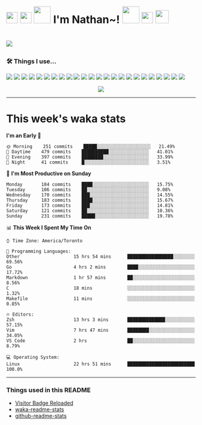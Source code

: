 <h1><img src="https://emojis.slackmojis.com/emojis/images/1562883039/5948/bongo_blob.gif?1562883039" width="30"> <img src="https://emojis.slackmojis.com/emojis/images/1563480763/5999/meow_party.gif?1563480763" width="30"> <img src="https://emojis.slackmojis.com/emojis/images/1547582922/5197/party_blob.gif?1547582922" width="45"> I'm Nathan~! <img src="https://emojis.slackmojis.com/emojis/images/1547582922/5197/party_blob.gif?1547582922" width="45"> <img src="https://emojis.slackmojis.com/emojis/images/1563480763/5999/meow_party.gif?1563480763" width="30"> <img src="https://emojis.slackmojis.com/emojis/images/1536351075/4595/blob-turtle.gif?1536351075" width="35"><h1>

![](https://visitor-badge-reloaded.herokuapp.com/badge?page_id=nathan13888-visitor-badge-reloaded&color=fdaaaa&style=flat-square&logo=Github)

### 🛠 Things I use...

[![](https://img.shields.io/badge/OS-Arch-1793D1?style=flat-square&logo=arch-linux&logoColor=white)](https://en.wikipedia.org/wiki/Linux)
[![](https://img.shields.io/badge/Server_OS-Debian-A81D33?style=flat-square&logo=debian&logoColor=white)](https://en.wikipedia.org/wiki/Linux)
[![](https://img.shields.io/badge/Editor-VS_Code_Insiders-24bfa5?style=flat-square&logo=visual-studio-code&logoColor=white)](https://code.visualstudio.com/)
[![](https://img.shields.io/badge/Editor-Neovim-57A143?style=flat-square&logo=neovim&logoColor=white)](https://github.com/neovim/neovim)
[![](https://img.shields.io/badge/Browser-Firefox_Nightly-524dc3?style=flat-square&logo=firefox-browser&logoColor=white)](https://www.mozilla.org/en-US/firefox/new/)
[![](https://img.shields.io/badge/Terminal-Oh_My_ZSH-4EAA25?style=flat-square&logo=gnu-bash&logoColor=white)](https://www.mozilla.org/en-US/firefox/new/)
[![](https://img.shields.io/badge/Messenging-Discord-7289da?style=flat-square&logo=discord&logoColor=white)](https://discord.com)
![](https://img.shields.io/badge/-Git-F05032?style=flat-square&logo=git&logoColor=white)
![](https://img.shields.io/badge/-C++-00599C?style=flat-square&logo=c%2B%2B&logoColor=white)
![](https://img.shields.io/badge/-Go-00ADD8?style=flat-square&logo=go&logoColor=white)
![](https://img.shields.io/badge/-Java-007396?style=flat-square&logo=java&logoColor=white)
![](https://img.shields.io/badge/-Javascript-F7DF1E?style=flat-square&logo=javascript&logoColor=white)
![](https://img.shields.io/badge/-Typescript-007ACC?style=flat-square&logo=typescript&logoColor=white)
![](https://img.shields.io/badge/-Sass-CC6699?style=flat-square&logo=sass&logoColor=white)
![](https://img.shields.io/badge/-NPM-CB3837?style=flat-square&logo=npm&logoColor=white)
![](https://img.shields.io/badge/-Angular-DD0031?style=flat-square&logo=angular&logoColor=white)
![](https://img.shields.io/badge/-ESLint-4B32C3?style=flat-square&logo=eslint&logoColor=white)
![](https://img.shields.io/badge/-Docker-46a2f1?style=flat-square&logo=docker&logoColor=white)
![](https://img.shields.io/badge/-Kubernetes-326CE5?style=flat-square&logo=kubernetes&logoColor=white)
![](https://img.shields.io/badge/-Markdown-000000?style=flat-square&logo=markdown&logoColor=white)
![](https://img.shields.io/badge/-Heroku-430098?style=flat-square&logo=heroku&logoColor=white)
![](https://img.shields.io/badge/-Netlify-00C7B7?style=flat-square&logo=netlify&logoColor=white)
![](https://img.shields.io/badge/-Digital_Ocean-0080FF?style=flat-square&logo=digitalocean&logoColor=white)
![](https://img.shields.io/badge/-MongoDB-13aa52?style=flat-square&logo=mongodb&logoColor=white)

<p align="center">
  <img src="https://github-readme-stats.vercel.app/api?username=Nathan13888&show_icons=true&hide=stars&hide_border=true&bg_color=282a36&title_color=fdaaaa&text_color=fdaaaa&icon_color=fdaaaa&count_private=true&include_all_commits=true">
  <!--<img src="https://github-profile-trophy.vercel.app/?username=Nathan13888&theme=onedark&column=6">-->
</p>

---

# This week's waka stats
<!--START_SECTION:waka-->
**I'm an Early 🐤** 

```text
🌞 Morning    251 commits    █████░░░░░░░░░░░░░░░░░░░░   21.49% 
🌆 Daytime    479 commits    ██████████░░░░░░░░░░░░░░░   41.01% 
🌃 Evening    397 commits    ████████░░░░░░░░░░░░░░░░░   33.99% 
🌙 Night      41 commits     █░░░░░░░░░░░░░░░░░░░░░░░░   3.51%

```
📅 **I'm Most Productive on Sunday** 

```text
Monday       184 commits    ████░░░░░░░░░░░░░░░░░░░░░   15.75% 
Tuesday      106 commits    ██░░░░░░░░░░░░░░░░░░░░░░░   9.08% 
Wednesday    170 commits    ███░░░░░░░░░░░░░░░░░░░░░░   14.55% 
Thursday     183 commits    ████░░░░░░░░░░░░░░░░░░░░░   15.67% 
Friday       173 commits    ███░░░░░░░░░░░░░░░░░░░░░░   14.81% 
Saturday     121 commits    ██░░░░░░░░░░░░░░░░░░░░░░░   10.36% 
Sunday       231 commits    █████░░░░░░░░░░░░░░░░░░░░   19.78%

```


📊 **This Week I Spent My Time On** 

```text
⌚︎ Time Zone: America/Toronto

💬 Programming Languages: 
Other                    15 hrs 54 mins      █████████████████░░░░░░░░   69.56% 
Go                       4 hrs 2 mins        ████░░░░░░░░░░░░░░░░░░░░░   17.72% 
Markdown                 1 hr 57 mins        ██░░░░░░░░░░░░░░░░░░░░░░░   8.56% 
C                        18 mins             ░░░░░░░░░░░░░░░░░░░░░░░░░   1.32% 
Makefile                 11 mins             ░░░░░░░░░░░░░░░░░░░░░░░░░   0.85%

🔥 Editors: 
Zsh                      13 hrs 3 mins       ██████████████░░░░░░░░░░░   57.15% 
Vim                      7 hrs 47 mins       ████████░░░░░░░░░░░░░░░░░   34.05% 
VS Code                  2 hrs               ██░░░░░░░░░░░░░░░░░░░░░░░   8.79%

💻 Operating System: 
Linux                    22 hrs 51 mins      █████████████████████████   100.0%

```


<!--END_SECTION:waka-->

---

### Things used in this README
- [Visitor Badge Reloaded](https://github.com/Nathan13888/VisitorBadgeReloaded)
- [waka-readme-stats](https://github.com/anmol098/waka-readme-stats)
- [github-readme-stats](https://github.com/anuraghazra/github-readme-stats)
